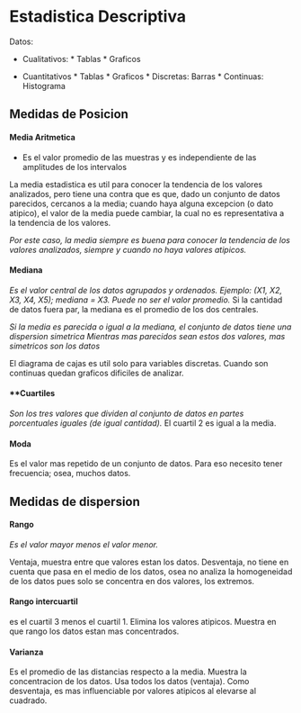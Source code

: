# **Estadistica Descriptiva**

Datos: 

* Cualitativos: * Tablas
		* Graficos

* Cuantitativos * Tablas
		* Graficos
			* Discretas: Barras
			* Continuas: Histograma

## **Medidas de Posicion**

#### **Media Aritmetica**
	
* Es el valor promedio de las muestras  y es independiente de las amplitudes de los intervalos

La media estadistica es util para conocer la tendencia de los valores analizados, pero tiene una contra
que es que, dado un conjunto de datos parecidos, cercanos a la media; cuando haya alguna excepcion (o dato atipico), el
valor de la media puede cambiar, la cual no es representativa a la tendencia de los valores.

*Por este caso, la media siempre es buena para conocer la tendencia de los valores analizados, siempre y cuando
no haya valores atipicos.*

#### **Mediana**

*Es el valor central de los datos agrupados y ordenados. Ejemplo: (X1, X2, X3, X4, X5); mediana = X3. Puede no ser el valor promedio.*
Si la cantidad de datos fuera par, la mediana es el promedio de los dos centrales.

*Si la media es parecida o igual a la mediana, el conjunto de datos tiene una dispersion simetrica*
*Mientras mas parecidos sean estos dos valores, mas simetricos son los datos*

El diagrama de cajas es util solo para variables discretas. Cuando son continuas quedan graficos dificiles de analizar.

#### **Cuartiles

*Son los tres valores que dividen al conjunto de datos en partes porcentuales iguales (de igual cantidad).*
El cuartil 2 es igual a la media.

#### **Moda**
Es el valor mas repetido de un conjunto de datos. Para eso necesito tener frecuencia; osea, muchos datos.


## Medidas de dispersion

#### **Rango** 

*Es el valor mayor menos el valor menor.*

Ventaja, muestra entre que valores estan los datos. Desventaja, no tiene en cuenta que pasa en el medio de los datos,
osea no analiza la homogeneidad de los datos pues solo se concentra en dos valores, los extremos.

#### **Rango intercuartil**
es el cuartil 3 menos el cuartil 1. Elimina los valores atipicos. Muestra en que rango los datos estan mas concentrados.

#### **Varianza**

Es el promedio de las distancias respecto a la media. Muestra la concentracion de los datos. 
Usa todos los datos (ventaja). Como desventaja, es mas influenciable por valores atipicos al elevarse al cuadrado.























